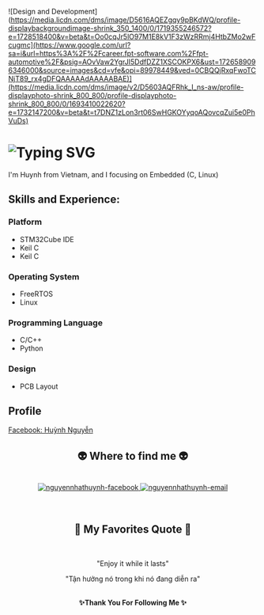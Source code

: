 ![Design and Development](https://media.licdn.com/dms/image/D5616AQEZgqy9pBKdWQ/profile-displaybackgroundimage-shrink_350_1400/0/1719355246572?e=1728518400&v=beta&t=Oo0cqJr5lO97M1E8kV1F3zWzRRmj4HtbZMo2wFcugmc](https://www.google.com/url?sa=i&url=https%3A%2F%2Fcareer.fpt-software.com%2Ffpt-automotive%2F&psig=AOvVaw2YgrJI5DdfDZZ1XSCOKPX6&ust=1726589096346000&source=images&cd=vfe&opi=89978449&ved=0CBQQjRxqFwoTCNjT89_rx4gDFQAAAAAdAAAAABAE)](https://media.licdn.com/dms/image/v2/D5603AQFRhk_I_ns-aw/profile-displayphoto-shrink_800_800/profile-displayphoto-shrink_800_800/0/1693410022620?e=1732147200&v=beta&t=t7DNZ1zLon3rt06SwHGKOYyqoAQovcqZui5e0PhVuDs)

# ![Typing SVG](https://readme-typing-svg.demolab.com?font=Fira+Code&weight=700&size=30&duration=1000&pause=500&color=FF9999&vCenter=true&&multiline=true&random=false&width=1200&height=60&lines=Hi+there!,+My+name+is+Nguyen+Cao+Huynh👋)

I'm Huynh from Vietnam, and I focusing on Embedded (C, Linux)
## Skills and Experience:
### Platform
* STM32Cube IDE
* Keil C
* Keil C
### Operating System
* FreeRTOS
* Linux
### Programming Language
*  C/C++
*  Python
### Design
* PCB Layout
  
## Profile
<a href="https://www.facebook.com/profile.php?id=100008807208674" target="blank">
  Facebook: Huỳnh Nguyễn
</a>

<!-- START GWhere to find me -->
<h2 align="center">👽 Where to find me 👽</h2>
<br>
<!-- https://icons8.com -->
<div align="center">
  <a href="https://www.facebook.com/nickyxoandev/" target="blank">
    <img src="https://img.icons8.com/bubbles/100/000000/facebook-new.png" alt="nguyennhathuynh-facebook" />
  </a>
  <!--<a href="https://www.youtube.com/@xoandev" target="blank">
    <img src="https://img.icons8.com/bubbles/100/000000/youtube-squared.png" alt="nguyennhathuynh-youtube" />
  </a>
  <a href="https://www.linkedin.com/in/nguyen-nhat-huynh-xd" target="blank">
    <img src="https://img.icons8.com/bubbles/100/000000/linkedin.png" alt="nguyennhathuynh-linkedin" />
  </a> -->
<!--   <a href="#" target="blank">
    <img src="https://img.icons8.com/bubbles/100/000000/instagram.png" alt="nguyennhathuynh-instagram" />
  </a> -->
  <a href="mailto:nguyencaohuynh37@gmail.com" target="top">
    <img src="https://img.icons8.com/bubbles/100/000000/apple-mail.png" alt="nguyennhathuynh-email" />
  </a>
</div>
<!-- END GWhere to find me -->
<br>
<br>


<h2 align="center">📑 My Favorites Quote 📑</h2>
<br>
<div align="center"> 
<p>"Enjoy it while it lasts"<p>
<p>"Tận hưởng nó trong khi nó đang diễn ra"<p>
</div>

<br>

<div align='center'>
<b> ✨Thank You For Following Me ✨</b>
</div>

<br>
<br>
<br>
<br>

